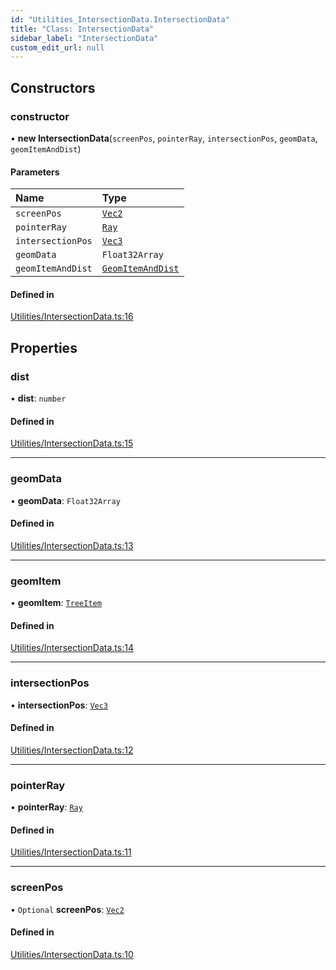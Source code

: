 ```yaml
---
id: "Utilities_IntersectionData.IntersectionData"
title: "Class: IntersectionData"
sidebar_label: "IntersectionData"
custom_edit_url: null
---
```




## Constructors

### constructor

• **new IntersectionData**(`screenPos`, `pointerRay`, `intersectionPos`, `geomData`, `geomItemAndDist`)

#### Parameters

| Name | Type |
| :------ | :------ |
| `screenPos` | [`Vec2`](../Math/Math_Vec2.Vec2) |
| `pointerRay` | [`Ray`](../Math/Math_Ray.Ray) |
| `intersectionPos` | [`Vec3`](../Math/Math_Vec3.Vec3) |
| `geomData` | `Float32Array` |
| `geomItemAndDist` | [`GeomItemAndDist`](Utilities_IntersectionData.GeomItemAndDist) |

#### Defined in

[Utilities/IntersectionData.ts:16](https://github.com/ZeaInc/zea-engine/blob/ad29d1184/src/Utilities/IntersectionData.ts#L16)

## Properties

### dist

• **dist**: `number`

#### Defined in

[Utilities/IntersectionData.ts:15](https://github.com/ZeaInc/zea-engine/blob/ad29d1184/src/Utilities/IntersectionData.ts#L15)

___

### geomData

• **geomData**: `Float32Array`

#### Defined in

[Utilities/IntersectionData.ts:13](https://github.com/ZeaInc/zea-engine/blob/ad29d1184/src/Utilities/IntersectionData.ts#L13)

___

### geomItem

• **geomItem**: [`TreeItem`](../SceneTree/SceneTree_TreeItem.TreeItem)

#### Defined in

[Utilities/IntersectionData.ts:14](https://github.com/ZeaInc/zea-engine/blob/ad29d1184/src/Utilities/IntersectionData.ts#L14)

___

### intersectionPos

• **intersectionPos**: [`Vec3`](../Math/Math_Vec3.Vec3)

#### Defined in

[Utilities/IntersectionData.ts:12](https://github.com/ZeaInc/zea-engine/blob/ad29d1184/src/Utilities/IntersectionData.ts#L12)

___

### pointerRay

• **pointerRay**: [`Ray`](../Math/Math_Ray.Ray)

#### Defined in

[Utilities/IntersectionData.ts:11](https://github.com/ZeaInc/zea-engine/blob/ad29d1184/src/Utilities/IntersectionData.ts#L11)

___

### screenPos

• `Optional` **screenPos**: [`Vec2`](../Math/Math_Vec2.Vec2)

#### Defined in

[Utilities/IntersectionData.ts:10](https://github.com/ZeaInc/zea-engine/blob/ad29d1184/src/Utilities/IntersectionData.ts#L10)

